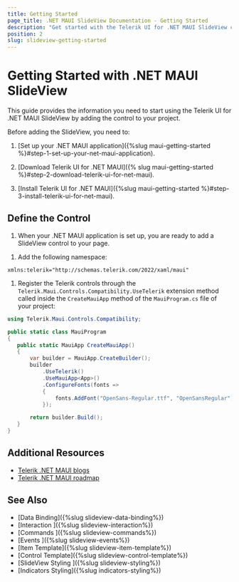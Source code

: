 ```yaml
---
title: Getting Started
page_title: .NET MAUI SlideView Documentation - Getting Started
description: "Get started with the Telerik UI for .NET MAUI SlideView control and add the control to your .NET MAUI project."
position: 2
slug: slideview-getting-started
---
```


# Getting Started with .NET MAUI SlideView

This guide provides the information you need to start using the Telerik UI for .NET MAUI SlideView by adding the control to your project.

Before adding the SlideView, you need to:

1. [Set up your .NET MAUI application]({%slug maui-getting-started %}#step-1-set-up-your-net-maui-application).

1. [Download Telerik UI for .NET MAUI]({% slug maui-getting-started %}#step-2-download-telerik-ui-for-net-maui).

1. [Install Telerik UI for .NET MAUI]({%slug maui-getting-started %}#step-3-install-telerik-ui-for-net-maui).

## Define the Control

1. When your .NET MAUI application is set up, you are ready to add a SlideView control to your page.

 <snippet id='slideview-getting-started-xaml' />

1. Add the following namespace:

 ```XAML
xmlns:telerik="http://schemas.telerik.com/2022/xaml/maui"
 ```

1. Register the Telerik controls through the `Telerik.Maui.Controls.Compatibility.UseTelerik` extension method called inside the `CreateMauiApp` method of the `MauiProgram.cs` file of your project:

 ```C#
 using Telerik.Maui.Controls.Compatibility;

 public static class MauiProgram
{
	public static MauiApp CreateMauiApp()
	{
		var builder = MauiApp.CreateBuilder();
		builder
			.UseTelerik()
			.UseMauiApp<App>()
			.ConfigureFonts(fonts =>
			{
				fonts.AddFont("OpenSans-Regular.ttf", "OpenSansRegular");
			});

		return builder.Build();
	}
 }           
 ```

 ## Additional Resources

- [Telerik .NET MAUI blogs](https://www.telerik.com/blogs/mobile-net-maui)
- [Telerik .NET MAUI roadmap](https://www.telerik.com/support/whats-new/maui-ui/roadmap)

## See Also

- [Data Binding]({%slug slideview-data-binding%})
- [Interaction ]({%slug slideview-interaction%})
- [Commands ]({%slug slideview-commands%})
- [Events ]({%slug slideview-events%})
- [Item Template]({%slug slideview-item-template%})
- [Control Template]({%slug slideview-control-template%})
- [SlideView Styling ]({%slug slideview-styling%})
- [Indicators Styling]({%slug indicators-styling%})
